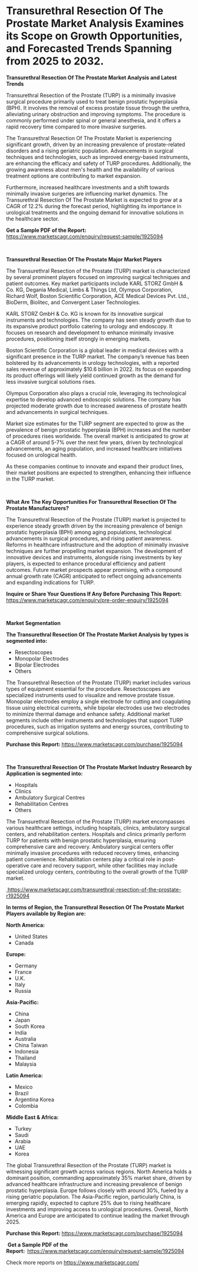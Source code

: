 <p><h1>Transurethral Resection Of The Prostate Market Analysis Examines its Scope on Growth Opportunities, and Forecasted Trends Spanning from 2025 to 2032.</h1></p><p><strong>Transurethral Resection Of The Prostate Market Analysis and Latest Trends</strong></p>
<p><p>Transurethral Resection of the Prostate (TURP) is a minimally invasive surgical procedure primarily used to treat benign prostatic hyperplasia (BPH). It involves the removal of excess prostate tissue through the urethra, alleviating urinary obstruction and improving symptoms. The procedure is commonly performed under spinal or general anesthesia, and it offers a rapid recovery time compared to more invasive surgeries.</p><p>The Transurethral Resection Of The Prostate Market is experiencing significant growth, driven by an increasing prevalence of prostate-related disorders and a rising geriatric population. Advancements in surgical techniques and technologies, such as improved energy-based instruments, are enhancing the efficacy and safety of TURP procedures. Additionally, the growing awareness about men's health and the availability of various treatment options are contributing to market expansion.</p><p>Furthermore, increased healthcare investments and a shift towards minimally invasive surgeries are influencing market dynamics. The Transurethral Resection Of The Prostate Market is expected to grow at a CAGR of 12.2% during the forecast period, highlighting its importance in urological treatments and the ongoing demand for innovative solutions in the healthcare sector.</p></p>
<p><strong>Get a Sample PDF of the Report:&nbsp;</strong> <a href="https://www.marketscagr.com/enquiry/request-sample/1925094?utm_campaign=1949&utm_medium=2&utm_source=Github&utm_content=ia&utm_term=14012025&utm_id=transurethral-resection-of-the-prostate">https://www.marketscagr.com/enquiry/request-sample/1925094</a></p>
<p>&nbsp;</p>
<p><strong>Transurethral Resection Of The Prostate Major Market Players</strong></p>
<p><p>The Transurethral Resection of the Prostate (TURP) market is characterized by several prominent players focused on improving surgical techniques and patient outcomes. Key market participants include KARL STORZ GmbH & Co. KG, Degania Medical, Limbs & Things Ltd, Olympus Corporation, Richard Wolf, Boston Scientific Corporation, ACE Medical Devices Pvt. Ltd., BioDerm, Biolitec, and Convergent Laser Technologies.</p><p>KARL STORZ GmbH & Co. KG is known for its innovative surgical instruments and technologies. The company has seen steady growth due to its expansive product portfolio catering to urology and endoscopy. It focuses on research and development to enhance minimally invasive procedures, positioning itself strongly in emerging markets.</p><p>Boston Scientific Corporation is a global leader in medical devices with a significant presence in the TURP market. The company’s revenue has been bolstered by its advancements in urology technologies, with a reported sales revenue of approximately $10.6 billion in 2022. Its focus on expanding its product offerings will likely yield continued growth as the demand for less invasive surgical solutions rises.</p><p>Olympus Corporation also plays a crucial role, leveraging its technological expertise to develop advanced endoscopic solutions. The company has projected moderate growth due to increased awareness of prostate health and advancements in surgical techniques.</p><p>Market size estimates for the TURP segment are expected to grow as the prevalence of benign prostatic hyperplasia (BPH) increases and the number of procedures rises worldwide. The overall market is anticipated to grow at a CAGR of around 5-7% over the next few years, driven by technological advancements, an aging population, and increased healthcare initiatives focused on urological health. </p><p>As these companies continue to innovate and expand their product lines, their market positions are expected to strengthen, enhancing their influence in the TURP market.</p></p>
<p>&nbsp;</p>
<p><strong>What Are The Key Opportunities For Transurethral Resection Of The Prostate Manufacturers?</strong></p>
<p><p>The Transurethral Resection of the Prostate (TURP) market is projected to experience steady growth driven by the increasing prevalence of benign prostatic hyperplasia (BPH) among aging populations, technological advancements in surgical procedures, and rising patient awareness. Reforms in healthcare infrastructure and the adoption of minimally invasive techniques are further propelling market expansion. The development of innovative devices and instruments, alongside rising investments by key players, is expected to enhance procedural efficiency and patient outcomes. Future market prospects appear promising, with a compound annual growth rate (CAGR) anticipated to reflect ongoing advancements and expanding indications for TURP.</p></p>
<p><strong>Inquire or Share Your Questions If Any Before Purchasing This Report:</strong> <a href="https://www.marketscagr.com/enquiry/pre-order-enquiry/1925094?utm_campaign=1949&utm_medium=2&utm_source=Github&utm_content=ia&utm_term=14012025&utm_id=transurethral-resection-of-the-prostate">https://www.marketscagr.com/enquiry/pre-order-enquiry/1925094</a></p>
<p>&nbsp;</p>
<p><strong>Market Segmentation</strong></p>
<p><strong>The Transurethral Resection Of The Prostate Market Analysis by types is segmented into:</strong></p>
<p><ul><li>Resectoscopes</li><li>Monopolar Electrodes</li><li>Bipolar Electrodes</li><li>Others</li></ul></p>
<p><p>The Transurethral Resection of the Prostate (TURP) market includes various types of equipment essential for the procedure. Resectoscopes are specialized instruments used to visualize and remove prostate tissue. Monopolar electrodes employ a single electrode for cutting and coagulating tissue using electrical currents, while bipolar electrodes use two electrodes to minimize thermal damage and enhance safety. Additional market segments include other instruments and technologies that support TURP procedures, such as irrigation systems and energy sources, contributing to comprehensive surgical solutions.</p></p>
<p><strong>Purchase this Report:&nbsp;</strong><a href="https://www.marketscagr.com/purchase/1925094?utm_campaign=1949&utm_medium=2&utm_source=Github&utm_content=ia&utm_term=14012025&utm_id=transurethral-resection-of-the-prostate">https://www.marketscagr.com/purchase/1925094</a></p>
<p>&nbsp;</p>
<p><strong>The Transurethral Resection Of The Prostate Market Industry Research by Application is segmented into:</strong></p>
<p><ul><li>Hospitals</li><li>Clinics</li><li>Ambulatory Surgical Centres</li><li>Rehabilitation Centres</li><li>Others</li></ul></p>
<p><p>The Transurethral Resection of the Prostate (TURP) market encompasses various healthcare settings, including hospitals, clinics, ambulatory surgical centers, and rehabilitation centers. Hospitals and clinics primarily perform TURP for patients with benign prostatic hyperplasia, ensuring comprehensive care and recovery. Ambulatory surgical centers offer minimally invasive procedures with reduced recovery times, enhancing patient convenience. Rehabilitation centers play a critical role in post-operative care and recovery support, while other facilities may include specialized urology centers, contributing to the overall growth of the TURP market.</p></p>
<p><a href="https://www.marketscagr.com/transurethral-resection-of-the-prostate-r1925094?utm_campaign=1949&utm_medium=2&utm_source=Github&utm_content=ia&utm_term=14012025&utm_id=transurethral-resection-of-the-prostate">&nbsp;https://www.marketscagr.com/transurethral-resection-of-the-prostate-r1925094</a></p>
<p><strong>In terms of Region, the Transurethral Resection Of The Prostate Market Players available by Region are:</strong></p>
<p>
    <p> <strong> North America: </strong>
        <ul>
            <li>United States</li>
            <li>Canada</li>
        </ul>
        </p> 
    <p> <strong> Europe: </strong>
        <ul>
            <li>Germany</li>
            <li>France</li>
            <li>U.K.</li>
            <li>Italy</li>
            <li>Russia</li>
        </ul>
        </p> 
    <p> <strong> Asia-Pacific: </strong>
        <ul>
            <li>China</li>
            <li>Japan</li>
            <li>South Korea</li>
            <li>India</li>
            <li>Australia</li>
            <li>China Taiwan</li>
            <li>Indonesia</li>
            <li>Thailand</li>
            <li>Malaysia</li>
        </ul>
        </p> 
    <p> <strong> Latin America: </strong>
        <ul>
            <li>Mexico</li>
            <li>Brazil</li>
            <li>Argentina Korea</li>
            <li>Colombia</li>
        </ul>
        </p> 
    <p> <strong> Middle East & Africa: </strong>
        <ul>
            <li>Turkey</li>
            <li>Saudi</li>
            <li>Arabia</li>
            <li>UAE</li>
            <li>Korea</li>
        </ul>
    </p>
    </p>
<p><p>The global Transurethral Resection of the Prostate (TURP) market is witnessing significant growth across various regions. North America holds a dominant position, commanding approximately 35% market share, driven by advanced healthcare infrastructure and increasing prevalence of benign prostatic hyperplasia. Europe follows closely with around 30%, fueled by a rising geriatric population. The Asia-Pacific region, particularly China, is emerging rapidly, expected to capture 25% due to rising healthcare investments and improving access to urological procedures. Overall, North America and Europe are anticipated to continue leading the market through 2025.</p></p>
<p><strong>Purchase this Report: </strong><a href="https://www.marketscagr.com/purchase/1925094?utm_campaign=1949&utm_medium=2&utm_source=Github&utm_content=ia&utm_term=14012025&utm_id=transurethral-resection-of-the-prostate">https://www.marketscagr.com/purchase/1925094</a></p>
<p>&nbsp;<strong>Get a Sample PDF of the Report:&nbsp;&nbsp;</strong><a href="https://www.marketscagr.com/enquiry/request-sample/1925094?utm_campaign=1949&utm_medium=2&utm_source=Github&utm_content=ia&utm_term=14012025&utm_id=transurethral-resection-of-the-prostate">https://www.marketscagr.com/enquiry/request-sample/1925094</a></p>
<p><strong></strong></p>
<p>Check more reports on <a href="https://www.marketscagr.com/?utm_campaign=1949&utm_medium=2&utm_source=Github&utm_content=ia&utm_term=14012025&utm_id=transurethral-resection-of-the-prostate">https://www.marketscagr.com/</a></p>